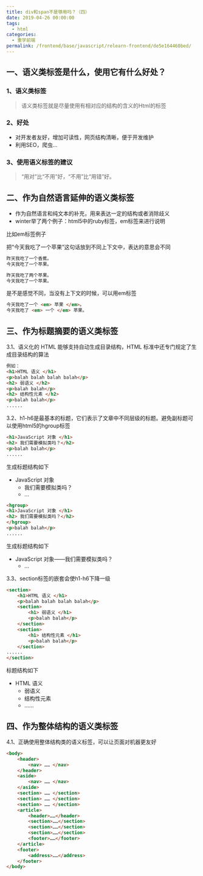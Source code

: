 ```yaml
---
title: div和span不是够用吗？（四）
date: 2019-04-26 00:00:00
tags: 
  - html
categories: 
  - 重学前端
permalink: /frontend/base/javascript/relearn-frontend/de5e164460bed/
---
```


## 一、语义类标签是什么，使用它有什么好处？

### 1、语义类标签

> 语义类标签就是尽量使用有相对应的结构的含义的Html的标签

### 2、好处

- 对开发者友好，增加可读性，网页结构清晰，便于开发维护
- 利用SEO，爬虫...

### 3、使用语义标签的建议

> “用对”比“不用”好，“不用”比“用错”好。

## 二、作为自然语言延伸的语义类标签

- 作为自然语言和纯文本的补充，用来表达一定的结构或者消除歧义
- winter举了两个例子：html5中的ruby标签，em标签来进行说明
  
比如em标签例子

把“今天我吃了一个苹果”这句话放到不同上下文中，表达的意思会不同

```html
昨天我吃了一个香蕉。
今天我吃了一个苹果。
```

```html
昨天我吃了两个苹果。
今天我吃了一个苹果。
```

是不是感觉不同，当没有上下文的时候，可以用em标签

```html
今天我吃了一个 <em> 苹果 </em>。
今天我吃了 <em> 一个 </em> 苹果。
```

## 三、作为标题摘要的语义类标签

3.1、语义化的 HTML 能够支持自动生成目录结构，HTML 标准中还专门规定了生成目录结构的算法

```html
例如：
<h1>HTML 语义 </h1>
<p>balah balah balah balah</p>
<h2> 弱语义 </h2>
<p>balah balah</p>
<h2> 结构性元素 </h2>
<p>balah balah</p>
......
```

3.2、h1-h6是最基本的标题，它们表示了文章中不同层级的标题。避免副标题可以使用html5的hgroup标签

```html
<h1>JavaScript 对象 </h1>
<h2> 我们需要模拟类吗？</h2>
<p>balah balah</p>
......
```

生成标题结构如下

- JavaScript 对象
	- 我们需要模拟类吗？
	- ...

```html
<hgroup>
<h1>JavaScript 对象 </h1>
<h2> 我们需要模拟类吗？</h2>
</hgroup>
<p>balah balah</p>
......

```

生成标题结构如下

- JavaScript 对象——我们需要模拟类吗？
	- ...

3.3、section标签的嵌套会使h1-h6下降一级

```html
<section>
    <h1>HTML 语义 </h1>
    <p>balah balah balah balah</p>
    <section>
        <h1> 弱语义 </h1>
        <p>balah balah</p>
    </section>
    <section>
        <h1> 结构性元素 </h1>
        <p>balah balah</p>
    </section>
......
</section>
```

标题结构如下

- HTML 语义
	- 弱语义
	- 结构性元素
	- ......

## 四、作为整体结构的语义类标签

4.1、正确使用整体结构类的语义标签，可以让页面对机器更友好

```html
<body>
    <header>
        <nav> …… </nav>
    </header>
    <aside>
        <nav> …… </nav>
    </aside>
    <section> …… </section>
    <section> …… </section>
    <section> …… </section>
    <article>
        <header>……</header>
        <section>……</section>
        <section>……</section>
        <section>……</section>
        <footer>……</footer>
    </article>
    <footer>
        <address>……</address>
    </footer>
</body>
```
